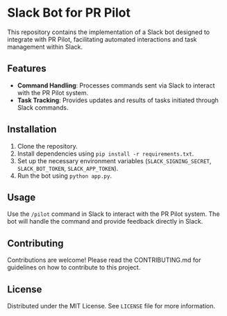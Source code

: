 # Slack Bot for PR Pilot

This repository contains the implementation of a Slack bot designed to integrate with PR Pilot, facilitating automated interactions and task management within Slack.

## Features

- **Command Handling**: Processes commands sent via Slack to interact with the PR Pilot system.
- **Task Tracking**: Provides updates and results of tasks initiated through Slack commands.

## Installation

1. Clone the repository.
2. Install dependencies using `pip install -r requirements.txt`.
3. Set up the necessary environment variables (`SLACK_SIGNING_SECRET`, `SLACK_BOT_TOKEN`, `SLACK_APP_TOKEN`).
4. Run the bot using `python app.py`.

## Usage

Use the `/pilot` command in Slack to interact with the PR Pilot system. The bot will handle the command and provide feedback directly in Slack.

## Contributing

Contributions are welcome! Please read the CONTRIBUTING.md for guidelines on how to contribute to this project.

## License

Distributed under the MIT License. See `LICENSE` file for more information.